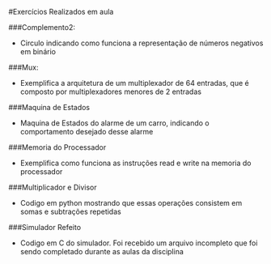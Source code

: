 #Exercícios Realizados em aula

###Complemento2:
  - Circulo indicando como funciona a representação de números negativos em binário
  
###Mux:
  - Exemplifica a arquitetura de um multiplexador de 64 entradas, que é composto por multiplexadores menores de 2 entradas
  
###Maquina de Estados
  - Maquina de Estados do alarme de um carro, indicando o comportamento desejado desse alarme
  
###Memoria do Processador
  - Exemplifica como funciona as instruções read e write na memoria do processador
  
###Multiplicador e Divisor
  - Codigo em python mostrando que essas operações consistem em somas e subtrações repetidas
  
###Simulador Refeito
  - Codigo em C do simulador. Foi recebido um arquivo incompleto que foi sendo completado durante as aulas da disciplina
